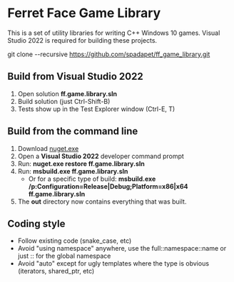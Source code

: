 # Ferret Face Game Library
This is a set of utility libraries for writing C++ Windows 10 games. Visual Studio 2022 is required for building these projects.

git clone --recursive https://github.com/spadapet/ff_game_library.git

## Build from Visual Studio 2022
1) Open solution __ff.game.library.sln__
2) Build solution (just Ctrl-Shift-B)
3) Tests show up in the Test Explorer window (Ctrl-E, T)

## Build from the command line
1) Download [nuget.exe](https://dist.nuget.org/win-x86-commandline/latest/nuget.exe)
2) Open a __Visual Studio 2022__ developer command prompt
2) Run: __nuget.exe restore ff.game.library.sln__
3) Run: __msbuild.exe ff.game.library.sln__
    * Or for a specific type of build: __msbuild.exe /p:Configuration=Release|Debug;Platform=x86|x64 ff.game.library.sln__
4) The __out__ directory now contains everything that was built.

## Coding style
* Follow existing code (snake_case, etc)
* Avoid "using namespace" anywhere, use the full::namespace::name or just :: for the global namespace
* Avoid "auto" except for ugly templates where the type is obvious (iterators, shared_ptr, etc)
